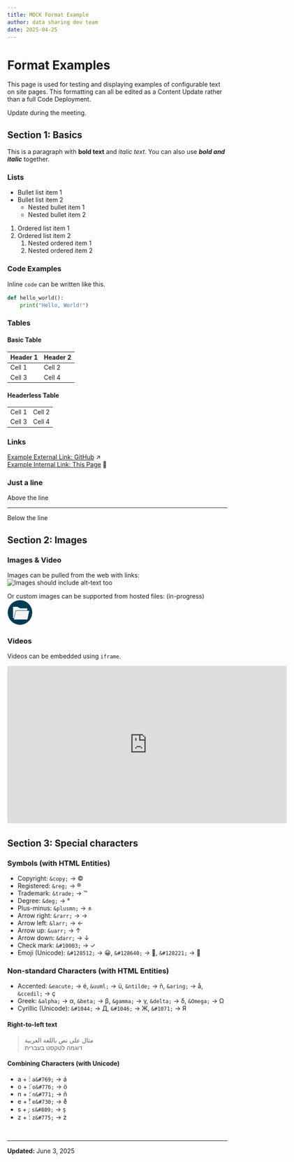 ```yaml
---
title: MOCK Format Example
author: data sharing dev team
date: 2025-04-25
---
```


# Format Examples

This page is used for testing and displaying examples of configurable text on site pages. This formatting can all be edited as a Content Update rather than a full Code Deployment.

Update during the meeting.

## Section 1: Basics

This is a paragraph with **bold text** and *italic text*. You can also use ***bold and italic*** together.

### Lists

- Bullet list item 1
- Bullet list item 2
  - Nested bullet item 1
  - Nested bullet item 2

1. Ordered list item 1
2. Ordered list item 2
   1. Nested ordered item 1
   2. Nested ordered item 2

### Code Examples

Inline `code` can be written like this.

```python
def hello_world():
    print("Hello, World!")
```

### Tables

#### Basic Table

| Header 1 | Header 2 |
|----------|----------|
| Cell 1   | Cell 2   |
| Cell 3   | Cell 4   |

#### Headerless Table

| | |
|---|---|
|Cell 1 | Cell 2 |
|Cell 3 | Cell 4 |

### Links

[Example External Link: GitHub](https://github.com) &#8599;  
[Example Internal Link: This Page](/post/process/MOCK_Format_Example) &#128279;

### Just a line

Above the line

---
Below the line

## Section 2: Images

### Images & Video

Images can be pulled from the web with links:  
![Images should include alt-text too](https://www.cancer.gov/sites/g/files/xnrzdm211/files/ncids_slim_hero/field_slim_hero_image/2025-03/CCDI-Illustrated-MLP-Banner-Design_Final.jpg)

Or custom images can be supported from hosted files: (in-progress)  
![Local upload of folder icon](../images/folder_icon.png)

### Videos

Videos can be embedded using `iframe`.

<iframe
  width="640"
  height="360"
  src="https://nci.rev.vbrick.com/embed?id=a938aa7e-3d6e-4dfa-94b5-18ceae3c179a"
  frameborder="0"
  allowfullscreen
  title="Office of Data Sharing, You, and the Data Sharing Lifecycle">
</iframe>

## Section 3: Special characters

### Symbols (with HTML Entities)

- Copyright: `&copy;` → ©
- Registered: `&reg;` → ®
- Trademark: `&trade;` → ™
- Degree: `&deg;` → °
- Plus-minus: `&plusmn;` → ±
- Arrow right: `&rarr;` → →
- Arrow left: `&larr;` → ←
- Arrow up: `&uarr;` → ↑
- Arrow down: `&darr;` → ↓
- Check mark: `&#10003;` → ✓
- Emoji (Unicode): `&#128512;` → 😀, `&#128640;` → 🚀, `&#128221;` → 📝

### Non-standard Characters (with HTML Entities)

- Accented: `&eacute;` → é, `&uuml;` → ü, `&ntilde;` → ñ, `&aring;` → å, `&ccedil;` → ç
- Greek: `&alpha;` → α, `&beta;` → β, `&gamma;` → γ, `&delta;` → δ, `&Omega;` → Ω
- Cyrillic (Unicode): `&#1044;` → Д, `&#1046;` → Ж, `&#1071;` → Я

#### Right-to-left text

> مثال على نص باللغة العربية  
> דוגמה לטקסט בעברית

#### Combining Characters (with Unicode)

- a + ́: `a&#769;` → á
- o + ̈: `o&#776;` → ö
- n + ̃: `n&#771;` → ñ
- e + ̊: `e&#730;` → e̊
- s + ̩: `s&#809;` → s̩
- z + ̇: `z&#775;` → ż

&nbsp;  

---

**Updated:** June 3, 2025
